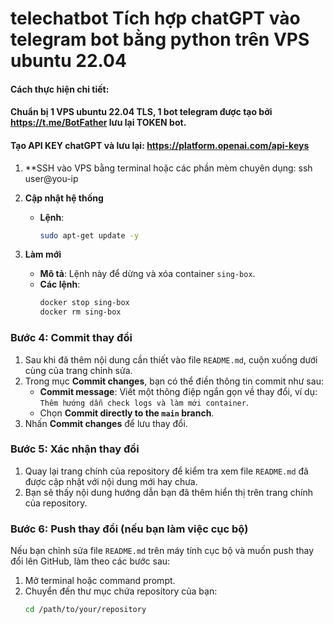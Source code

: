 # telechatbot Tích hợp chatGPT vào telegram bot bằng python trên VPS ubuntu 22.04

#### Cách thực hiện chi tiết:
#### Chuẩn bị 1 VPS ubuntu 22.04 TLS, 1 bot telegram được tạo bởi https://t.me/BotFather lưu lại TOKEN bot.
#### Tạo API KEY chatGPT và lưu lại: https://platform.openai.com/api-keys
1. **SSH vào VPS bằng terminal hoặc các phần mèm chuyên dụng: ssh user@you-ip
2. **Cập nhật hệ thống**
   - **Lệnh**:
     ```bash
     sudo apt-get update -y
     ```

3. **Làm mới**
   - **Mô tả**: Lệnh này để dừng và xóa container `sing-box`.
   - **Các lệnh**:
     ```bash
     docker stop sing-box
     docker rm sing-box
     ```

### Bước 4: Commit thay đổi

1. Sau khi đã thêm nội dung cần thiết vào file `README.md`, cuộn xuống dưới cùng của trang chỉnh sửa.
2. Trong mục **Commit changes**, bạn có thể điền thông tin commit như sau:
   - **Commit message**: Viết một thông điệp ngắn gọn về thay đổi, ví dụ: `Thêm hướng dẫn check logs và làm mới container`.
   - Chọn **Commit directly to the `main` branch**.
3. Nhấn **Commit changes** để lưu thay đổi.

### Bước 5: Xác nhận thay đổi

1. Quay lại trang chính của repository để kiểm tra xem file `README.md` đã được cập nhật với nội dung mới hay chưa.
2. Bạn sẽ thấy nội dung hướng dẫn bạn đã thêm hiển thị trên trang chính của repository.

### Bước 6: Push thay đổi (nếu bạn làm việc cục bộ)

Nếu bạn chỉnh sửa file `README.md` trên máy tính cục bộ và muốn push thay đổi lên GitHub, làm theo các bước sau:

1. Mở terminal hoặc command prompt.
2. Chuyển đến thư mục chứa repository của bạn:
   ```bash
   cd /path/to/your/repository
